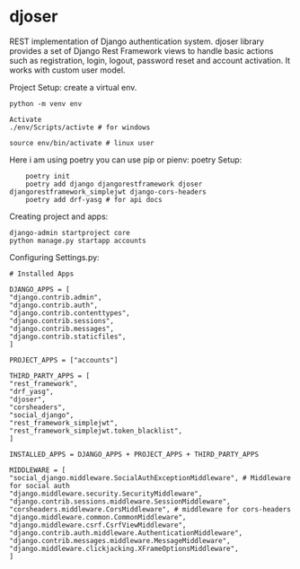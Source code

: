 # djoser

REST implementation of Django authentication system. djoser library provides a set of Django Rest Framework views to handle basic actions such as registration, login, logout, password reset and account activation. It works with custom user model.

Project Setup:
create a virtual env.

    python -m venv env

    Activate
    ./env/Scripts/activte # for windows

    source env/bin/activate # linux user

Here i am using poetry you can use pip or pienv:
poetry Setup:

```
    poetry init
    poetry add django djangorestframework djoser djangorestframework_simplejwt django-cors-headers
    poetry add drf-yasg # for api docs
```

Creating project and apps:

    django-admin startproject core
    python manage.py startapp accounts

Configuring Settings.py:

```
# Installed Apps

DJANGO_APPS = [
"django.contrib.admin",
"django.contrib.auth",
"django.contrib.contenttypes",
"django.contrib.sessions",
"django.contrib.messages",
"django.contrib.staticfiles",
]

PROJECT_APPS = ["accounts"]

THIRD_PARTY_APPS = [
"rest_framework",
"drf_yasg",
"djoser",
"corsheaders",
"social_django",
"rest_framework_simplejwt",
"rest_framework_simplejwt.token_blacklist",
]

INSTALLED_APPS = DJANGO_APPS + PROJECT_APPS + THIRD_PARTY_APPS

MIDDLEWARE = [
"social_django.middleware.SocialAuthExceptionMiddleware", # Middleware for social auth
"django.middleware.security.SecurityMiddleware",
"django.contrib.sessions.middleware.SessionMiddleware",
"corsheaders.middleware.CorsMiddleware", # middleware for cors-headers
"django.middleware.common.CommonMiddleware",
"django.middleware.csrf.CsrfViewMiddleware",
"django.contrib.auth.middleware.AuthenticationMiddleware",
"django.contrib.messages.middleware.MessageMiddleware",
"django.middleware.clickjacking.XFrameOptionsMiddleware",
]
```
